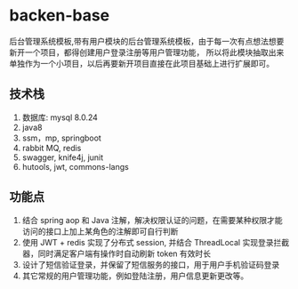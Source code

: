 # backen-base
后台管理系统模板,带有用户模块的后台管理系统模板，由于每一次有点想法想要新开一个项目，都得创建用户登录注册等用户管理功能，
所以将此模块抽取出来单独作为一个小项目，以后再要新开项目直接在此项目基础上进行扩展即可。

## 技术栈
1. 数据库: mysql 8.0.24
2. java8 
3. ssm，mp, springboot 
4. rabbit MQ, redis
5. swagger, knife4j, junit
6. hutools, jwt, commons-langs

## 功能点
1. 结合 spring aop 和 Java 注解，解决权限认证的问题，在需要某种权限才能访问的接口上加上某角色的注解即可自行判断
2. 使用 JWT + redis 实现了分布式 session, 并结合 ThreadLocal 实现登录拦截器，同时满足客户端有操作时自动刷新 token 有效时长
3. 设计了短信验证登录，并保留了短信服务的接口，用于用户手机验证码登录
4. 其它常规的用户管理功能，例如登陆注册，用户信息更新更改等。

